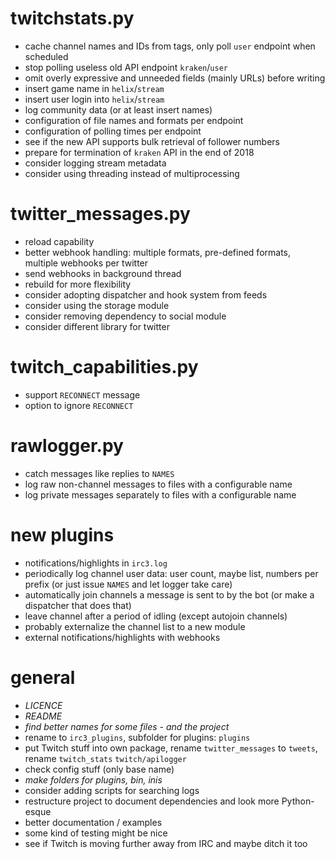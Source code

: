 # twitchstats.py
- cache channel names and IDs from tags, only poll `user` endpoint when scheduled
- stop polling useless old API endpoint `kraken`/`user`
- omit overly expressive and unneeded fields (mainly URLs) before writing
- insert game name in `helix`/`stream`
- insert user login into `helix`/`stream`
- log community data (or at least insert names)
- configuration of file names and formats per endpoint
- configuration of polling times per endpoint
- see if the new API supports bulk retrieval of follower numbers
- prepare for termination of `kraken` API in the end of 2018
- consider logging stream metadata
- consider using threading instead of multiprocessing

# twitter_messages.py
- reload capability
- better webhook handling: multiple formats, pre-defined formats, multiple webhooks per twitter
- send webhooks in background thread
- rebuild for more flexibility
- consider adopting dispatcher and hook system from feeds
- consider using the storage module
- consider removing dependency to social module
- consider different library for twitter

# twitch_capabilities.py
- support `RECONNECT` message
- option to ignore `RECONNECT`

# rawlogger.py
- catch messages like replies to `NAMES`
- log raw non-channel messages to files with a configurable name
- log private messages separately to files with a configurable name

# new plugins
- notifications/highlights in `irc3.log`
- periodically log channel user data: user count, maybe list, numbers per prefix (or just issue `NAMES` and let logger take care)
- automatically join channels a message is sent to by the bot (or make a dispatcher that does that)
- leave channel after a period of idling (except autojoin channels)
- probably externalize the channel list to a new module
- external notifications/highlights with webhooks

# general
- *LICENCE*
- *README*
- *find better names for some files - and the project*
- rename to `irc3_plugins`, subfolder for plugins: `plugins`
- put Twitch stuff into own package, rename `twitter_messages` to `tweets`, rename `twitch_stats` `twitch/apilogger`
- check config stuff (only base name)
- *make folders for plugins, bin, inis*
- consider adding scripts for searching logs
- restructure project to document dependencies and look more Python-esque
- better documentation / examples
- some kind of testing might be nice
- see if Twitch is moving further away from IRC and maybe ditch it too
